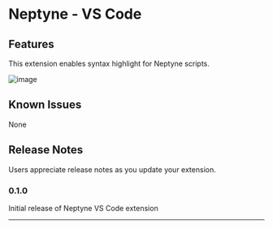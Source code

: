 # Neptyne - VS Code

## Features

This extension enables syntax highlight for Neptyne scripts.

![image](https://user-images.githubusercontent.com/29477753/156886907-cccb7de6-b372-4595-b57b-65259469af28.png)

## Known Issues

None

## Release Notes

Users appreciate release notes as you update your extension.

### 0.1.0

Initial release of Neptyne VS Code extension

-----------------------------------------------------------------------------------------------------------

